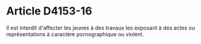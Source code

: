 # Article D4153-16

Il est interdit d'affecter les jeunes à des travaux les exposant à des actes ou représentations à caractère pornographique ou violent.
